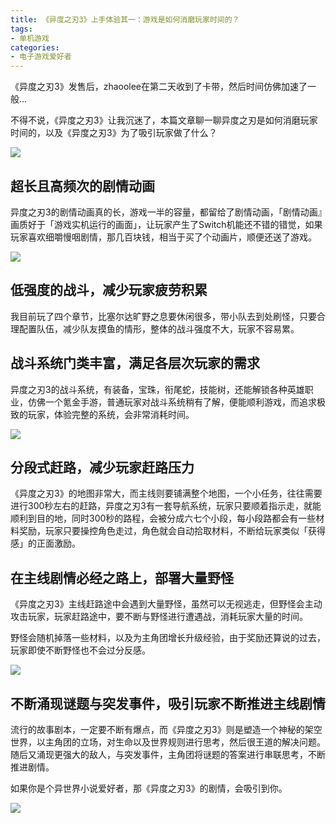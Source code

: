 ```yaml
---
title: 《异度之刃3》上手体验其一：游戏是如何消磨玩家时间的？
tags:
- 单机游戏
categories:
- 电子游戏爱好者
---
```


《异度之刃3》发售后，zhaoolee在第二天收到了卡带，然后时间仿佛加速了一般...

不得不说，《异度之刃3》让我沉迷了，本篇文章聊一聊异度之刃是如何消磨玩家时间的，以及《异度之刃3》为了吸引玩家做了什么？

![](https://cdn.fangyuanxiaozhan.com/assets/1659541661392bM31akBz.jpeg)

## 超长且高频次的剧情动画

异度之刃3的剧情动画真的长，游戏一半的容量，都留给了剧情动画，「剧情动画』画质好于「游戏实机运行的画面」，让玩家产生了Switch机能还不错的错觉，如果玩家喜欢细嚼慢咽剧情，那几百块钱，相当于买了个动画片，顺便还送了游戏。

![](https://cdn.fangyuanxiaozhan.com/assets/1659541730492FWY0FnPb.jpeg)

## 低强度的战斗，减少玩家疲劳积累

我目前玩了四个章节，比塞尔达旷野之息要休闲很多，带小队去到处刷怪，只要合理配置队伍，减少队友摸鱼的情形，整体的战斗强度不大，玩家不容易累。

## 战斗系统门类丰富，满足各层次玩家的需求

异度之刃3的战斗系统，有装备，宝珠，衔尾蛇，技能树，还能解锁各种英雄职业，仿佛一个氪金手游，普通玩家对战斗系统稍有了解，便能顺利游戏，而追求极致的玩家，体验完整的系统，会非常消耗时间。

![](https://cdn.fangyuanxiaozhan.com/assets/1659541769502A4rYRdN2.jpeg)

## 分段式赶路，减少玩家赶路压力

《异度之刃3》的地图非常大，而主线则要铺满整个地图，一个小任务，往往需要进行300秒左右的赶路，异度之刃3有一套导航系统，玩家只要顺着指示走，就能顺利到目的地，同时300秒的路程，会被分成六七个小段，每小段路都会有一些材料奖励，玩家只要操控角色走过，角色就会自动拾取材料，不断给玩家类似「获得感」的正面激励。

## 在主线剧情必经之路上，部署大量野怪

《异度之刃3》主线赶路途中会遇到大量野怪，虽然可以无视逃走，但野怪会主动攻击玩家，玩家赶路途中，要不断与野怪进行遭遇战，消耗玩家大量的时间。

野怪会随机掉落一些材料，以及为主角团增长升级经验，由于奖励还算说的过去，玩家即使不断野怪也不会过分反感。

![](https://cdn.fangyuanxiaozhan.com/assets/1659541788863wdXBH8B7.jpeg)

## 不断涌现谜题与突发事件，吸引玩家不断推进主线剧情

流行的故事剧本，一定要不断有爆点，而《异度之刃3》则是塑造一个神秘的架空世界，以主角团的立场，对生命以及世界规则进行思考，然后很王道的解决问题。随后又涌现更强大的敌人，与突发事件，主角团将谜题的答案进行串联思考，不断推进剧情。

如果你是个异世界小说爱好者，那《异度之刃3》的剧情，会吸引到你。



![](https://cdn.fangyuanxiaozhan.com/assets/1659541812087QTQteHcB.jpeg)